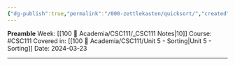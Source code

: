 ```yaml
---
{"dg-publish":true,"permalink":"/000-zettlekasten/quicksort/","created":"2024-03-23T15:40:58.385-04:00","updated":"2024-03-23T15:41:51.984-04:00"}
---
```


**Preamble**
Week: [[100 📒 Academia/CSC111/_CSC111 Notes\|10]]
Course: #CSC111
Covered in: [[100 📒 Academia/CSC111/Unit 5 - Sorting\|Unit 5 - Sorting]]
Date: 2024-03-23

---
